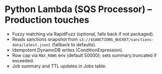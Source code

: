 # Python Lambda (SQS Processor) – Production touches
- Fuzzy matching via RapidFuzz (optional, falls back if not packaged).
- Reads sanctions snapshot from `s3://$SANCTIONS_BUCKET/sanctions-data/latest.jsonl` (fallback to defaults).
- Idempotent DynamoDB writes (ConditionExpression).
- Row cap via `MAX_ROWS` env (default 50000); sets summary.truncated if exceeded.
- Job summary and TTL updates in Jobs table.